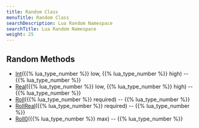 ```yaml
---
title: Random Class
menuTitle: Random Class
searchDescription: Lua Random Namespace
searchTitle: Lua Random Namespace
weight: 25
---
```

## Random Methods
- [Int](int)({{% lua_type_number %}} low, {{% lua_type_number %}} high) -- {{% lua_type_number %}}
- [Real](real)({{% lua_type_number %}} low, {{% lua_type_number %}} high) -- {{% lua_type_number %}}
- [Roll](roll)({{% lua_type_number %}} required) -- {{% lua_type_number %}}
- [RollReal](rollreal)({{% lua_type_number %}} required) -- {{% lua_type_number %}}
- [Roll0](roll0)({{% lua_type_number %}} max) -- {{% lua_type_number %}}